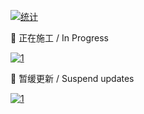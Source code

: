 [![统计](https://github-readme-stats.vercel.app/api?username=Stapxs&show_icons=true&locale=cn&count_private=true)](https://github.com/anuraghazra/github-readme-stats)

:construction: 正在施工 / In Progress

[![1](https://github-readme-stats.vercel.app/api/pin/?username=stapxs&repo=stapxs-qq-lite-2.0)](https://github.com/Stapxs/Stapxs-QQ-Lite-2.0)

:seedling: 暂缓更新 / Suspend updates

[![1](https://github-readme-stats.vercel.app/api/pin/?username=stapxs&repo=twitter-fluent-theme)](https://github.com/Stapxs/Twitter-Fluent-Theme)
